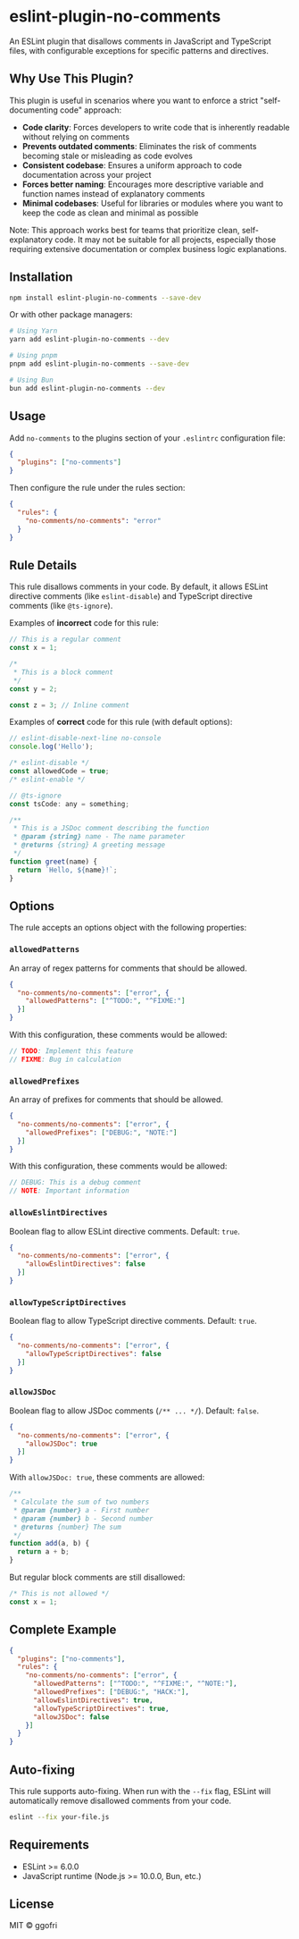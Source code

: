 # eslint-plugin-no-comments

An ESLint plugin that disallows comments in JavaScript and TypeScript files, with configurable exceptions for specific patterns and directives.

## Why Use This Plugin?

This plugin is useful in scenarios where you want to enforce a strict "self-documenting code" approach:

- **Code clarity**: Forces developers to write code that is inherently readable without relying on comments
- **Prevents outdated comments**: Eliminates the risk of comments becoming stale or misleading as code evolves
- **Consistent codebase**: Ensures a uniform approach to code documentation across your project
- **Forces better naming**: Encourages more descriptive variable and function names instead of explanatory comments
- **Minimal codebases**: Useful for libraries or modules where you want to keep the code as clean and minimal as possible

Note: This approach works best for teams that prioritize clean, self-explanatory code. It may not be suitable for all projects, especially those requiring extensive documentation or complex business logic explanations.

## Installation

```bash
npm install eslint-plugin-no-comments --save-dev
```

Or with other package managers:

```bash
# Using Yarn
yarn add eslint-plugin-no-comments --dev

# Using pnpm
pnpm add eslint-plugin-no-comments --save-dev

# Using Bun
bun add eslint-plugin-no-comments --dev
```

## Usage

Add `no-comments` to the plugins section of your `.eslintrc` configuration file:

```json
{
  "plugins": ["no-comments"]
}
```

Then configure the rule under the rules section:

```json
{
  "rules": {
    "no-comments/no-comments": "error"
  }
}
```

## Rule Details

This rule disallows comments in your code. By default, it allows ESLint directive comments (like `eslint-disable`) and TypeScript directive comments (like `@ts-ignore`).

Examples of **incorrect** code for this rule:

```js
// This is a regular comment
const x = 1;

/* 
 * This is a block comment
 */
const y = 2;

const z = 3; // Inline comment
```

Examples of **correct** code for this rule (with default options):

```js
// eslint-disable-next-line no-console
console.log('Hello');

/* eslint-disable */
const allowedCode = true;
/* eslint-enable */

// @ts-ignore
const tsCode: any = something;

/**
 * This is a JSDoc comment describing the function
 * @param {string} name - The name parameter
 * @returns {string} A greeting message
 */
function greet(name) {
  return `Hello, ${name}!`;
}
```

## Options

The rule accepts an options object with the following properties:

### `allowedPatterns`

An array of regex patterns for comments that should be allowed.

```json
{
  "no-comments/no-comments": ["error", {
    "allowedPatterns": ["^TODO:", "^FIXME:"]
  }]
}
```

With this configuration, these comments would be allowed:

```js
// TODO: Implement this feature
// FIXME: Bug in calculation
```

### `allowedPrefixes`

An array of prefixes for comments that should be allowed.

```json
{
  "no-comments/no-comments": ["error", {
    "allowedPrefixes": ["DEBUG:", "NOTE:"]
  }]
}
```

With this configuration, these comments would be allowed:

```js
// DEBUG: This is a debug comment
// NOTE: Important information
```

### `allowEslintDirectives`

Boolean flag to allow ESLint directive comments. Default: `true`.

```json
{
  "no-comments/no-comments": ["error", {
    "allowEslintDirectives": false
  }]
}
```

### `allowTypeScriptDirectives`

Boolean flag to allow TypeScript directive comments. Default: `true`.

```json
{
  "no-comments/no-comments": ["error", {
    "allowTypeScriptDirectives": false
  }]
}
```

### `allowJSDoc`

Boolean flag to allow JSDoc comments (`/** ... */`). Default: `false`.

```json
{
  "no-comments/no-comments": ["error", {
    "allowJSDoc": true
  }]
}
```

With `allowJSDoc: true`, these comments are allowed:

```js
/**
 * Calculate the sum of two numbers
 * @param {number} a - First number
 * @param {number} b - Second number
 * @returns {number} The sum
 */
function add(a, b) {
  return a + b;
}
```

But regular block comments are still disallowed:

```js
/* This is not allowed */
const x = 1;
```

## Complete Example

```json
{
  "plugins": ["no-comments"],
  "rules": {
    "no-comments/no-comments": ["error", {
      "allowedPatterns": ["^TODO:", "^FIXME:", "^NOTE:"],
      "allowedPrefixes": ["DEBUG:", "HACK:"],
      "allowEslintDirectives": true,
      "allowTypeScriptDirectives": true,
      "allowJSDoc": false
    }]
  }
}
```

## Auto-fixing

This rule supports auto-fixing. When run with the `--fix` flag, ESLint will automatically remove disallowed comments from your code.

```bash
eslint --fix your-file.js
```

## Requirements

- ESLint >= 6.0.0
- JavaScript runtime (Node.js >= 10.0.0, Bun, etc.)

## License

MIT © ggofri